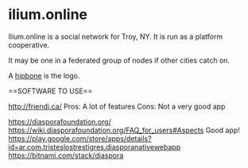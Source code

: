 # ilium.online

Ilium.online is a social network for Troy, NY.
It is run as a platform cooperative.

It may be one in a federated group of nodes if other cities catch on.

A [hipbone](https://en.wikipedia.org/wiki/Ilium_(bone)) is the logo.

==SOFTWARE TO USE==

http://friendi.ca/
Pros: A lot of features
Cons: Not a very good app

https://diasporafoundation.org/
https://wiki.diasporafoundation.org/FAQ_for_users#Aspects
Good app!
https://play.google.com/store/apps/details?id=ar.com.tristeslostrestigres.diasporanativewebapp
https://bitnami.com/stack/diaspora
